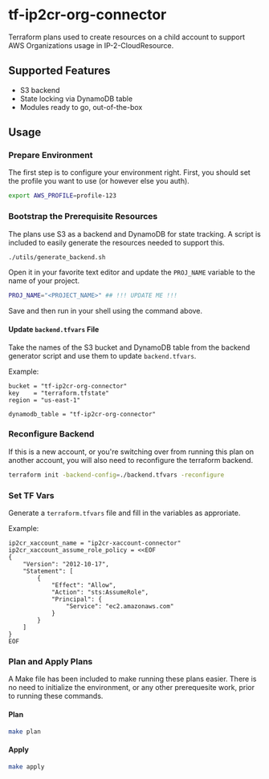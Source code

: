 # tf-ip2cr-org-connector

Terraform plans used to create resources on a child account to support AWS Organizations usage in IP-2-CloudResource.

## Supported Features

* S3 backend
* State locking via DynamoDB table
* Modules ready to go, out-of-the-box

## Usage

### Prepare Environment

The first step is to configure your environment right. First, you should set the profile you want to use (or however else you auth).

```bash
export AWS_PROFILE=profile-123
```

### Bootstrap the Prerequisite Resources

The plans use S3 as a backend and DynamoDB for state tracking. A script is included to easily generate the resources needed to support this.

```bash
./utils/generate_backend.sh
```

Open it in your favorite text editor and update the `PROJ_NAME` variable to the name of your project.

```bash
PROJ_NAME="<PROJECT_NAME>" ## !!! UPDATE ME !!!
```

Save and then run in your shell using the command above.

#### Update `backend.tfvars` File

Take the names of the S3 bucket and DynamoDB table from the backend generator script and use them to update `backend.tfvars`.

Example:

```hcl
bucket = "tf-ip2cr-org-connector"
key    = "terraform.tfstate"
region = "us-east-1"

dynamodb_table = "tf-ip2cr-org-connector"
```

### Reconfigure Backend

If this is a new account, or you're switching over from running this plan on another account, you will also need to reconfigure the terraform backend.

```bash
terraform init -backend-config=./backend.tfvars -reconfigure
```

### Set TF Vars

Generate a `terraform.tfvars` file and fill in the variables as approriate.

Example:

```hcl
ip2cr_xaccount_name = "ip2cr-xaccount-connector"
ip2cr_xaccount_assume_role_policy = <<EOF
{
    "Version": "2012-10-17",
    "Statement": [
        {
            "Effect": "Allow",
            "Action": "sts:AssumeRole",
            "Principal": {
                "Service": "ec2.amazonaws.com"
            }
        }
    ]
}
EOF
```

### Plan and Apply Plans

A Make file has been included to make running these plans easier. There is no need to initialize the environment, or any other prerequesite work, prior to running these commands.

#### Plan

```bash
make plan
```

#### Apply

```bash
make apply
```
